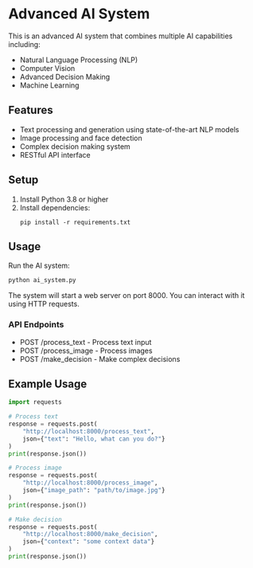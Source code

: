 # Advanced AI System

This is an advanced AI system that combines multiple AI capabilities including:
- Natural Language Processing (NLP)
- Computer Vision
- Advanced Decision Making
- Machine Learning

## Features

- Text processing and generation using state-of-the-art NLP models
- Image processing and face detection
- Complex decision making system
- RESTful API interface

## Setup

1. Install Python 3.8 or higher
2. Install dependencies:
   ```
   pip install -r requirements.txt
   ```

## Usage

Run the AI system:
```bash
python ai_system.py
```

The system will start a web server on port 8000. You can interact with it using HTTP requests.

### API Endpoints

- POST /process_text - Process text input
- POST /process_image - Process images
- POST /make_decision - Make complex decisions

## Example Usage

```python
import requests

# Process text
response = requests.post(
    "http://localhost:8000/process_text",
    json={"text": "Hello, what can you do?"}
)
print(response.json())

# Process image
response = requests.post(
    "http://localhost:8000/process_image",
    json={"image_path": "path/to/image.jpg"}
)
print(response.json())

# Make decision
response = requests.post(
    "http://localhost:8000/make_decision",
    json={"context": "some context data"}
)
print(response.json())
```
